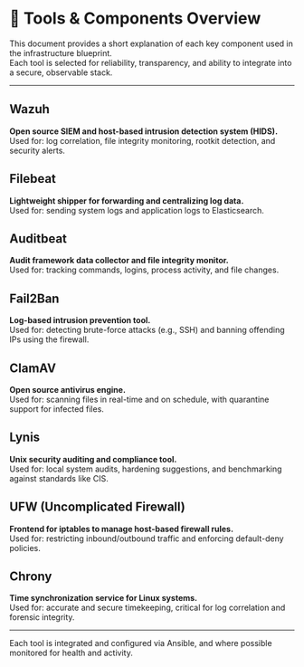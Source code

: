 # 🧰 Tools & Components Overview

This document provides a short explanation of each key component used in the infrastructure blueprint.  
Each tool is selected for reliability, transparency, and ability to integrate into a secure, observable stack.

---

## Wazuh
**Open source SIEM and host-based intrusion detection system (HIDS).**  
Used for: log correlation, file integrity monitoring, rootkit detection, and security alerts.

## Filebeat
**Lightweight shipper for forwarding and centralizing log data.**  
Used for: sending system logs and application logs to Elasticsearch.

## Auditbeat
**Audit framework data collector and file integrity monitor.**  
Used for: tracking commands, logins, process activity, and file changes.

## Fail2Ban
**Log-based intrusion prevention tool.**  
Used for: detecting brute-force attacks (e.g., SSH) and banning offending IPs using the firewall.

## ClamAV
**Open source antivirus engine.**  
Used for: scanning files in real-time and on schedule, with quarantine support for infected files.

## Lynis
**Unix security auditing and compliance tool.**  
Used for: local system audits, hardening suggestions, and benchmarking against standards like CIS.

## UFW (Uncomplicated Firewall)
**Frontend for iptables to manage host-based firewall rules.**  
Used for: restricting inbound/outbound traffic and enforcing default-deny policies.

## Chrony
**Time synchronization service for Linux systems.**  
Used for: accurate and secure timekeeping, critical for log correlation and forensic integrity.

---

Each tool is integrated and configured via Ansible, and where possible monitored for health and activity.